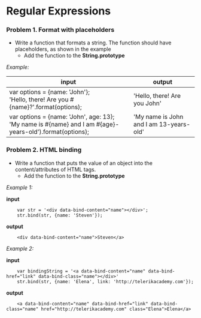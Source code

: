 Regular Expressions
=======

### Problem 1. Format with placeholders
*	Write a function that formats a string. The function should have placeholders, as shown in the example
	*	Add the function to the **String.prototype**

_Example:_

| input | output |
| ------------------------------------------------------- | ------------------------------------------ |
|	var options = {name: 'John'};<br/>'Hello, there! Are you #{name}?'.format(options);	| 'Hello, there! Are you John'|
|	var options = {name: 'John', age: 13};<br/>'My name is #{name} and I am #{age}-years-old').format(options);|'My name is John and I am 13-years-old' |

### Problem 2. HTML binding
*	Write a function that puts the value of an object into the content/attributes of HTML tags.
	*	Add the function to the **String.prototype**

_Example 1:_

**input**

		var str = '<div data-bind-content="name"></div>';
		str.bind(str, {name: 'Steven'});

**output**

		<div data-bind-content="name">Steven</a>

_Example 2:_

**input**
		
		var bindingString = '<a data-bind-content="name" data-bind-href="link" data-bind-class="name"></div>'
		str.bind(str, {name: 'Elena', link: 'http://telerikacademy.com'});

**output**

		<a data-bind-content="name" data-bind-href="link" data-bind-class="name" href="http://telerikacademy.com" class="Elena">Elena</a>

